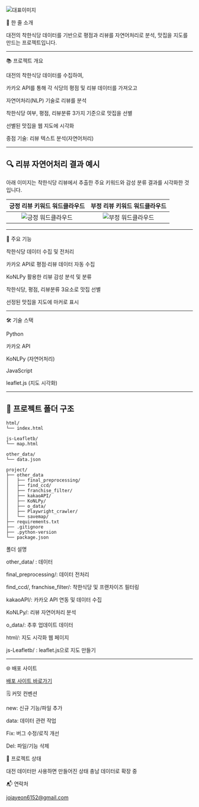 ![대표이미지](https://github.com/user-attachments/assets/d8aa61b8-8fa8-4e21-8606-49b88b53ed1c)

📝 한 줄 소개

대전의 착한식당 데이터를 기반으로 평점과 리뷰를 자연어처리로 분석, 맛집을 지도를 만드는 프로젝트입니다.

----------------------------------------

📚 프로젝트 개요

대전의 착한식당 데이터를 수집하여,

카카오 API를 통해 각 식당의 평점 및 리뷰 데이터를 가져오고

자연어처리(NLP) 기술로 리뷰를 분석

착한식당 여부, 평점, 리뷰분류 3가지 기준으로 맛집을 선별

선별된 맛집을 웹 지도에 시각화

중점 기술: 리뷰 텍스트 분석(자연어처리)

----------------------------------------

## 🔍 리뷰 자연어처리 결과 예시

아래 이미지는 착한식당 리뷰에서 추출한 주요 키워드와 감성 분류 결과를 시각화한 것입니다.

| 긍정 리뷰 키워드 워드클라우드 | 부정 리뷰 키워드 워드클라우드 |
|:---------------------------:|:---------------------------:|
| ![긍정 워드클라우드](https://github.com/user-attachments/assets/a06bf423-905a-41ef-8867-f083f7b4eac3) | ![부정 워드클라우드](https://github.com/user-attachments/assets/e8986fd3-0f1e-4950-ae5a-7a28d442a5da) |


----------------------------------------

🚀 주요 기능

착한식당 데이터 수집 및 전처리

카카오 API로 평점·리뷰 데이터 자동 수집

KoNLPy 활용한 리뷰 감성 분석 및 분류

착한식당, 평점, 리뷰분류 3요소로 맛집 선별

선정된 맛집을 지도에 마커로 표시

----------------------------------------

🛠️ 기술 스택

Python

카카오 API

KoNLPy (자연어처리)

JavaScript 

leaflet.js (지도 시각화)

----------------------------------------

## 📂 프로젝트 폴더 구조

```plaintext
html/
└── index.html

js-Leafletb/
└── map.html

other_data/
└── data.json

project/
├── other_data
│   ├── final_preprocessing/
│   ├── find_ccd/
│   ├── franchise_filter/
│   ├── kakaoAPI/
│   ├── KoNLPy/
│   ├── o_data/
│   ├── Playwright_crawler/
│   └── savemap/
├── requirements.txt
├── .gitignore
├── .python-version
└── package.json
```


폴더 설명

other_data/ : 데이터

final_preprocessing/: 데이터 전처리

find_ccd/, franchise_filter/: 착한식당 및 프랜차이즈 필터링

kakaoAPI/: 카카오 API 연동 및 데이터 수집

KoNLPy/: 리뷰 자연어처리 분석

o_data/: 추후 업데이트 데이터

html/: 지도 시각화 웹 페이지

js-Leafletb/ : leaflet.js으로 지도 만들기

----------------------------------------

🌐 배포 사이트

[배포 사이트 바로가기](https://py-really-delicious-restaurant-fs28ehrn1-jojayeons-projects.vercel.app/)


🗒️ 커밋 컨벤션

new: 신규 기능/파일 추가

data: 데이터 관련 작업

Fix: 버그 수정/로직 개선

Del: 파일/기능 삭제


📅 프로젝트 상태 

대전 데이터만 사용하면 만들어진 상태 충남 데이터로 확장 중 


📬 연락처

jojayeon6152@gmail.com
